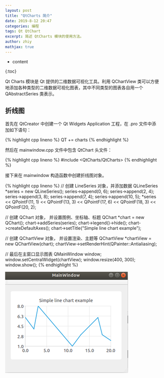 ```yaml
---
layout: post
title: "QtCharts 简介"
date: 2019-8-12 20:47
categories: 编程
tags: Qt QtChart
excerpt: 简述 QtCharts 模块的使用方法。
author: zhiy
mathjax: true
---
```


* content

{:toc}

Qt Charts 模块是 Qt 提供的二维数据可视化工具。利用 QChartView 类可以方便地添加各种类型的二维数据可视化图表，其中不同类型的图表各自用一个 QAbstractSeries 类表示。

## 折线图

首先在 QtCreator 中创建一个 Qt Widgets Application 工程，在 .pro 文件中添加如下语句：

{% highlight cpp lineno %}
QT += charts
{% endhighlight %}

然后在 mainwindow.cpp 文件中包含 QtChart 头文件：

{% highlight cpp lineno %}
#include <QtCharts/QtCharts>
{% endhighlight %}

接下来在 mainwindow 构造函数中创建折线图对象。

{% highlight cpp lineno %}
// 创建 LineSeries 对象，并添加数据
QLineSeries *series = new QLineSeries();
series->append(0, 6);
series->append(2, 4);
series->append(3, 8);
series->append(7, 4);
series->append(10, 5);
*series << QPointF(11, 1) << QPointF(13, 3) << QPointF(17, 6) << QPointF(18, 3) << QPointF(20, 2);

// 创建 QChart 对象， 并设置图例、坐标轴、标题
QChart *chart = new QChart();
chart->addSeries(series);
chart->legend()->hide();
chart->createDefaultAxes();
chart->setTitle("Simple line chart example");

// 创建 QChartView 对象， 并设置渲染、主题等
QChartView *chartView = new QChartView(chart);
chartView->setRenderHint(QPainter::Antialiasing);

// 最后在主窗口显示图表
QMainWindow window;
window.setCentralWidget(chartView);
window.resize(400, 300);
window.show();
{% endhighlight %}

![](/images/QtCharts/linechart.png)
